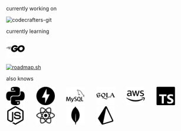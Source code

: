currently working on

<img src="https://backend.codecrafters.io/progress/git/1c2e903f-b2b2-490f-ba7b-f28aa4426ecf" alt="codecrafters-git" title="make-your-own-git" />

currently learning

<img src="assets/go.svg" alt="go" title="go" width="50" height="50" />

[![roadmap.sh](https://roadmap.sh/card/tall/670fed23791f57dd60558343?variant=dark)](https://roadmap.sh)



also knows

<img src="assets/python.svg" alt="python" title="python" width="50" height="50" /> &nbsp;&nbsp;&nbsp;&nbsp;&nbsp;&nbsp;
<img src="assets/fastapi.svg" alt="fastapi" title="fastapi" width="50" height="50" /> &nbsp;&nbsp;&nbsp;&nbsp;&nbsp;&nbsp;
<img src="assets/mysql.svg" alt="mysql" title="mysql" width="50" height="50" /> &nbsp;&nbsp;&nbsp;&nbsp;&nbsp;&nbsp;
<img src="assets/sqlalchemy.svg" alt="sqlalchemy" title="sqlalchemy" width="50" height="50" /> &nbsp;&nbsp;&nbsp;&nbsp;&nbsp;&nbsp;
<img src="assets/amazonaws.svg" alt="amazonaws" title="amazonaws" width="50" height="50" /> &nbsp;&nbsp;&nbsp;&nbsp;&nbsp;&nbsp;
<img src="assets/typescript.svg" alt="typescript" title="typescript" width="50" height="50" /> &nbsp;&nbsp;&nbsp;&nbsp;&nbsp;&nbsp;
<img src="assets/nodedotjs.svg" alt="nodedotjs" title="nodedotjs" width="50" height="50" /> &nbsp;&nbsp;&nbsp;&nbsp;&nbsp;&nbsp;
<img src="assets/react.svg" alt="react" title="react" width="50" height="50" /> &nbsp;&nbsp;&nbsp;&nbsp;&nbsp;&nbsp;
<img src="assets/mongodb.svg" alt="mongodb" title="mongodb" width="50" height="50" /> &nbsp;&nbsp;&nbsp;&nbsp;&nbsp;&nbsp;
<img src="assets/prisma.svg" alt="prisma" title="prisma" width="50" height="50" /> &nbsp;&nbsp;&nbsp;&nbsp;&nbsp;&nbsp;

